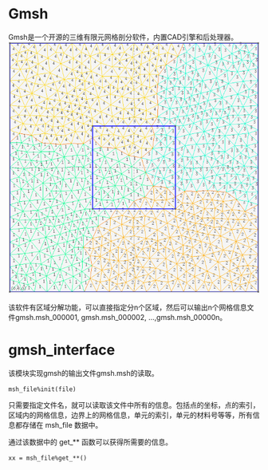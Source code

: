 # Gmsh
Gmsh是一个开源的三维有限元网格剖分软件，内置CAD引擎和后处理器。
![](./data/mesh.png)

该软件有区域分解功能，可以直接指定分n个区域，然后可以输出n个网格信息文件gmsh.msh_000001, gmsh.msh_000002, ...,gmsh.msh_00000n。

# gmsh_interface
该模块实现gmsh的输出文件gmsh.msh的读取。

```
msh_file%init(file)
```

只需要指定文件名，就可以读取该文件中所有的信息。包括点的坐标，点的索引，区域内的网格信息，边界上的网格信息，单元的索引，单元的材料号等等，所有信息都存储在 msh_file 数据中。

通过该数据中的 get_** 函数可以获得所需要的信息。
```
xx = msh_file%get_**()
```
